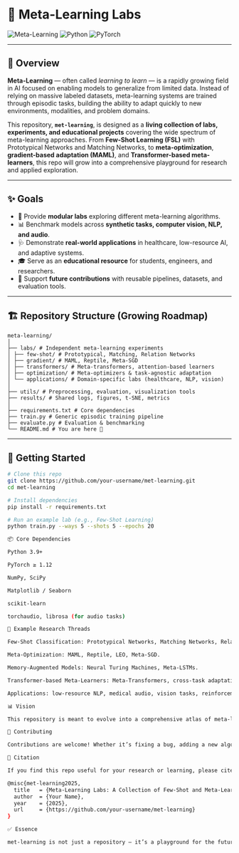# 🧠 Meta-Learning Labs

![Meta-Learning](https://img.shields.io/badge/AI-Meta--Learning-blueviolet?style=for-the-badge)
![Python](https://img.shields.io/badge/Python-3.9+-yellow?style=for-the-badge&logo=python)
![PyTorch](https://img.shields.io/badge/Framework-PyTorch-red?style=for-the-badge&logo=pytorch)

---

## 📖 Overview
**Meta-Learning** — often called *learning to learn* — is a rapidly growing field in AI focused on enabling models to generalize from limited data. Instead of relying on massive labeled datasets, meta-learning systems are trained through episodic tasks, building the ability to adapt quickly to new environments, modalities, and problem domains.

This repository, **`met-learning`**, is designed as a **living collection of labs, experiments, and educational projects** covering the wide spectrum of meta-learning approaches. From **Few-Shot Learning (FSL)** with Prototypical Networks and Matching Networks, to **meta-optimization**, **gradient-based adaptation (MAML)**, and **Transformer-based meta-learners**, this repo will grow into a comprehensive playground for research and applied exploration.

---

## ✨ Goals
- 🧩 Provide **modular labs** exploring different meta-learning algorithms.  
- 📊 Benchmark models across **synthetic tasks, computer vision, NLP, and audio**.  
- 🩺 Demonstrate **real-world applications** in healthcare, low-resource AI, and adaptive systems.  
- 🎓 Serve as an **educational resource** for students, engineers, and researchers.  
- 🔬 Support **future contributions** with reusable pipelines, datasets, and evaluation tools.  

---

## 🏗️ Repository Structure (Growing Roadmap)
```
meta-learning/
│
├── labs/ # Independent meta-learning experiments
│ ├── few-shot/ # Prototypical, Matching, Relation Networks
│ ├── gradient/ # MAML, Reptile, Meta-SGD
│ ├── transformers/ # Meta-transformers, attention-based learners
│ ├── optimization/ # Meta-optimizers & task-agnostic adaptation
│ └── applications/ # Domain-specific labs (healthcare, NLP, vision)
│
├── utils/ # Preprocessing, evaluation, visualization tools
├── results/ # Shared logs, figures, t-SNE, metrics
│
├── requirements.txt # Core dependencies
├── train.py # Generic episodic training pipeline
├── evaluate.py # Evaluation & benchmarking
└── README.md # You are here 🚀
```

---

## 🚀 Getting Started
```bash
# Clone this repo
git clone https://github.com/your-username/met-learning.git
cd met-learning

# Install dependencies
pip install -r requirements.txt

# Run an example lab (e.g., Few-Shot Learning)
python train.py --ways 5 --shots 5 --epochs 20

📦 Core Dependencies

Python 3.9+

PyTorch ≥ 1.12

NumPy, SciPy

Matplotlib / Seaborn

scikit-learn

torchaudio, librosa (for audio tasks)

🧪 Example Research Threads

Few-Shot Classification: Prototypical Networks, Matching Networks, Relation Networks.

Meta-Optimization: MAML, Reptile, LEO, Meta-SGD.

Memory-Augmented Models: Neural Turing Machines, Meta-LSTMs.

Transformer-based Meta-Learners: Meta-Transformers, cross-task adaptation.

Applications: low-resource NLP, medical audio, vision tasks, reinforcement learning.

📊 Vision

This repository is meant to evolve into a comprehensive atlas of meta-learning — blending educational clarity with research-grade implementations. Each lab will be documented with explanations, math, and visualizations, serving both as a teaching tool and a research sandbox.

🤝 Contributing

Contributions are welcome! Whether it’s fixing a bug, adding a new algorithm, or documenting a lab, feel free to open a PR. Let’s build the ultimate meta-learning hub together.

📖 Citation

If you find this repo useful for your research or learning, please cite:

@misc{met-learning2025,
  title   = {Meta-Learning Labs: A Collection of Few-Shot and Meta-Learning Experiments},
  author  = {Your Name},
  year    = {2025},
  url     = {https://github.com/your-username/met-learning}
}

✅ Essence

met-learning is not just a repository — it’s a playground for the future of adaptive AI. By collecting, explaining, and experimenting with meta-learning methods across domains, this repo aims to bridge research, practice, and education in one evolving ecosystem.
